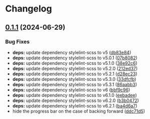 # Changelog

## [0.1.1](https://github.com/hbstack/progress-bar/compare/v0.1.0...v0.1.1) (2024-06-29)


### Bug Fixes

* **deps:** update dependency stylelint-scss to v5 ([db83e84](https://github.com/hbstack/progress-bar/commit/db83e84586c9772d044f1a707dcae0d98e9764bf))
* **deps:** update dependency stylelint-scss to v5.0.1 ([07b8082](https://github.com/hbstack/progress-bar/commit/07b80821b551ddb2a149baf4c01c76f70ba59433))
* **deps:** update dependency stylelint-scss to v5.1.0 ([38e92c6](https://github.com/hbstack/progress-bar/commit/38e92c6eb5f5c9d60c8aa09b6a693dbb1889a838))
* **deps:** update dependency stylelint-scss to v5.2.0 ([212ed37](https://github.com/hbstack/progress-bar/commit/212ed37fd1698919ac5bef2a39e5356fd3f338cf))
* **deps:** update dependency stylelint-scss to v5.2.1 ([d28ec23](https://github.com/hbstack/progress-bar/commit/d28ec23d0645067030038734a594fef2b8865efe))
* **deps:** update dependency stylelint-scss to v5.3.0 ([33dfcfb](https://github.com/hbstack/progress-bar/commit/33dfcfb0260aa1436cdaaae6b4a5a37ac3a9bd9d))
* **deps:** update dependency stylelint-scss to v5.3.1 ([86aabb3](https://github.com/hbstack/progress-bar/commit/86aabb388144db9a4d97d61cc30736ab148b0b6d))
* **deps:** update dependency stylelint-scss to v6 ([bbf9c96](https://github.com/hbstack/progress-bar/commit/bbf9c96d6fa9d6b48dc46987237bda92076d630d))
* **deps:** update dependency stylelint-scss to v6.1.0 ([eebadee](https://github.com/hbstack/progress-bar/commit/eebadee0f86cdeca56837b5fda399731a4b47c27))
* **deps:** update dependency stylelint-scss to v6.2.0 ([b3b0472](https://github.com/hbstack/progress-bar/commit/b3b0472029460db7398317146ccbbaca6dba1254))
* **deps:** update dependency stylelint-scss to v6.2.1 ([ba4d6a7](https://github.com/hbstack/progress-bar/commit/ba4d6a740cafcf9ea07e189783679ad56d4acf03))
* hide the progress bar on the case of backing forward ([ddc71d5](https://github.com/hbstack/progress-bar/commit/ddc71d564798913dd67ef786bbbca6aac9e309fa))

